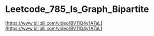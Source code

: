 # Leetcode_785_Is_Graph_Bipartite

[https://www.bilibili.com/video/BV11Q4y1A7aL](https://www.bilibili.com/video/BV11Q4y1A7aL)